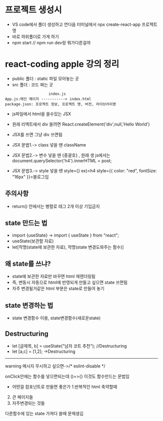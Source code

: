 # 프로젝트 생성시

- VS code에서 폴더 생성하고 연다음 터미널에서 npx create-react-app 프로젝트명
- 바로 하위폴더로 가게 하기
- npm start // npm run dev랑 뭐가다른걸까


# react-coding apple 강의 정리

- public 폴더 : static 파일 모아놓는 곳
- src 폴더 : 코드 짜는 곳

```
                    index.js
App.js:메인 페이지 -----------> index.html
package.json: 프로젝트 정보, 프로젝트 명, 버전, 라이브러리명
```

- js파일에서 html을 쓸수있는 JSX
- 원래 리액트에서 div 쓸려면 React.createElement('div',null,'Hello World')
- JSX를 쓰면 그냥 div 쓰면됨

- JSX 문법1.-> class 넣을 땐 className
- JSX 문법2.-> 변수 넣을 땐 {중괄호} , 원래 생 js에서는 document.querySelector('h4').innerHTML = post;
- JSX 문법3.-> style 넣을 떈 style={} ex)<h4 style={{ color: "red", fontSize: "16px" }}>블로그임</h4>

## 주의사항
- return() 안에서는 병렬로 태그 2개 이상 기입금지

## state 만드는 법
- import {useState} -> import { useState } from "react";
- useState(보관할 자료)
- let[작명(state에 보관한 자료), 작명(state 변경도와주는 함수)]

## 왜 state를 쓰냐? 
- state에 보관한 자료만 바꾸면 html 재렌더링됨
- 즉, 변동시 자동으로 html에 반영되게 만들고 싶으면 state 쓰면됨
- 자주 변경될거같은 html 부분은 state로 만들어 놓기

## state 변경하는 법
- state 변경함수 이용, state변경함수(새로운state)
 
## Destructuring

- let [글제목, b] = useState("남자 코트 추천"); //Destructuring
- let [a,c] = [1,2]; ->Destructuring



----------------------------------------------------------------------------------
warning 메시지 무시하고 싶으면->/* eslint-disable */

onClick안에는 함수를 넣으면되는데
()=>{} 이것도 함수만드는 문법임


- 어떤걸 컴포넌트로 만들면 좋은가
1.반복적인 html 축약할때
2. 큰 페이지들
3. 자주변경되는 것들

다른함수에 있는 state 가져다 쓸때 문제생김
